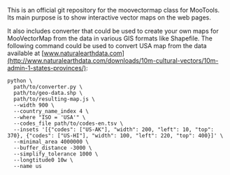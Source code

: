 This is an official git repository for the moovectormap class for MooTools. Its main purpose is to show interactive vector maps on the web pages.

It also includes converter that could be used to create your own maps for MooVectorMap from the data in various GIS formats like Shapefile. The following command could be used to convert USA map from the data available at [www.naturalearthdata.com](http://www.naturalearthdata.com/downloads/10m-cultural-vectors/10m-admin-1-states-provinces/):

    python \
      path/to/converter.py \
      path/to/geo-data.shp \
      path/to/resulting-map.js \
      --width 900 \
      --country_name_index 4 \
      --where "ISO = 'USA'" \
      --codes_file path/to/codes-en.tsv \
      --insets '[{"codes": ["US-AK"], "width": 200, "left": 10, "top": 370}, {"codes": ["US-HI"], "width": 100, "left": 220, "top": 400}]' \
      --minimal_area 4000000 \
      --buffer_distance -3000 \
      --simplify_tolerance 1000 \
      --longtitude0 10w \
      --name us